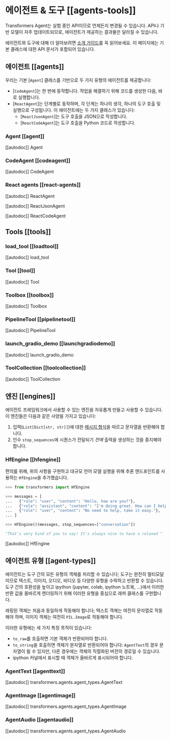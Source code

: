 <!--Copyright 2023 The HuggingFace Team. All rights reserved.

Licensed under the Apache License, Version 2.0 (the "License"); you may not use this file except in compliance with
the License. You may obtain a copy of the License at

http://www.apache.org/licenses/LICENSE-2.0

Unless required by applicable law or agreed to in writing, software distributed under the License is distributed on
an "AS IS" BASIS, WITHOUT WARRANTIES OR CONDITIONS OF ANY KIND, either express or implied. See the License for the
specific language governing permissions and limitations under the License.

⚠️ Note that this file is in Markdown but contain specific syntax for our doc-builder (similar to MDX) that may not be
rendered properly in your Markdown viewer.

-->

# 에이전트 & 도구 [[agents-tools]]

<Tip warning={true}>

Transformers Agent는 실험 중인 API이므로 언제든지 변경될 수 있습니다. API나 기반 모델이 자주 업데이트되므로, 에이전트가 제공하는 결과물은 달라질 수 있습니다.

</Tip>

에이전트와 도구에 대해 더 알아보려면 [소개 가이드](../transformers_agents)를 꼭 읽어보세요. 이 페이지에는 기본 클래스에 대한 API 문서가 포함되어 있습니다.

## 에이전트 [[agents]]

우리는 기본 [`Agent`] 클래스를 기반으로 두 가지 유형의 에이전트를 제공합니다:
- [`CodeAgent`]는 한 번에 동작합니다. 작업을 해결하기 위해 코드를 생성한 다음, 바로 실행합니다.
- [`ReactAgent`]는 단계별로 동작하며, 각 단계는 하나의 생각, 하나의 도구 호출 및 실행으로 구성됩니다. 이 에이전트에는 두 가지 클래스가 있습니다:
  - [`ReactJsonAgent`]는 도구 호출을 JSON으로 작성합니다.
  - [`ReactCodeAgent`]는 도구 호출을 Python 코드로 작성합니다.

### Agent [[agent]]

[[autodoc]] Agent

### CodeAgent [[codeagent]]

[[autodoc]] CodeAgent

### React agents [[react-agents]]

[[autodoc]] ReactAgent

[[autodoc]] ReactJsonAgent

[[autodoc]] ReactCodeAgent

## Tools [[tools]]

### load_tool [[loadtool]]

[[autodoc]] load_tool

### Tool [[tool]]

[[autodoc]] Tool

### Toolbox [[toolbox]]

[[autodoc]] Toolbox

### PipelineTool [[pipelinetool]]

[[autodoc]] PipelineTool

### launch_gradio_demo [[launchgradiodemo]]

[[autodoc]] launch_gradio_demo

### ToolCollection [[toolcollection]]

[[autodoc]] ToolCollection

## 엔진 [[engines]]

에이전트 프레임워크에서 사용할 수 있는 엔진을 자유롭게 만들고 사용할 수 있습니다.
이 엔진들은 다음과 같은 사양을 가지고 있습니다:
1. 입력(`List[Dict[str, str]]`)에 대한 [메시지 형식](../chat_templating.md)을 따르고 문자열을 반환해야 합니다.
2. 인수 `stop_sequences`에 시퀀스가 전달되기 *전에* 출력을 생성하는 것을 중지해야 합니다.

### HfEngine [[hfengine]]

편의를 위해, 위의 사항을 구현하고 대규모 언어 모델 실행을 위해 추론 엔드포인트를 사용하는 `HfEngine`을 추가했습니다.

```python
>>> from transformers import HfEngine

>>> messages = [
...   {"role": "user", "content": "Hello, how are you?"},
...   {"role": "assistant", "content": "I'm doing great. How can I help you today?"},
...   {"role": "user", "content": "No need to help, take it easy."},
... ]

>>> HfEngine()(messages, stop_sequences=["conversation"])

"That's very kind of you to say! It's always nice to have a relaxed "
```

[[autodoc]] HfEngine


## 에이전트 유형 [[agent-types]]

에이전트는 도구 간의 모든 유형의 객체를 처리할 수 있습니다; 도구는 완전히 멀티모달이므로 텍스트, 이미지, 오디오, 비디오 등 다양한 유형을 수락하고 반환할 수 있습니다. 도구 간의 호환성을 높이고 ipython (jupyter, colab, ipython 노트북, ...)에서 이러한 반환 값을 올바르게 렌더링하기 위해 이러한 유형을 중심으로 래퍼 클래스를 구현합니다.

래핑된 객체는 처음과 동일하게 작동해야 합니다; 텍스트 객체는 여전히 문자열로 작동해야 하며, 이미지 객체는 여전히 `PIL.Image`로 작동해야 합니다.

이러한 유형에는 세 가지 특정 목적이 있습니다:

- `to_raw`를 호출하면 기본 객체가 반환되어야 합니다.
- `to_string`을 호출하면 객체가 문자열로 반환되어야 합니다: `AgentText`의 경우 문자열이 될 수 있지만, 다른 경우에는 객체의 직렬화된 버전의 경로일 수 있습니다.
- ipython 커널에서 표시할 때 객체가 올바르게 표시되어야 합니다.

### AgentText [[agenttext]]

[[autodoc]] transformers.agents.agent_types.AgentText

### AgentImage [[agentimage]]

[[autodoc]] transformers.agents.agent_types.AgentImage

### AgentAudio [[agentaudio]]

[[autodoc]] transformers.agents.agent_types.AgentAudio
